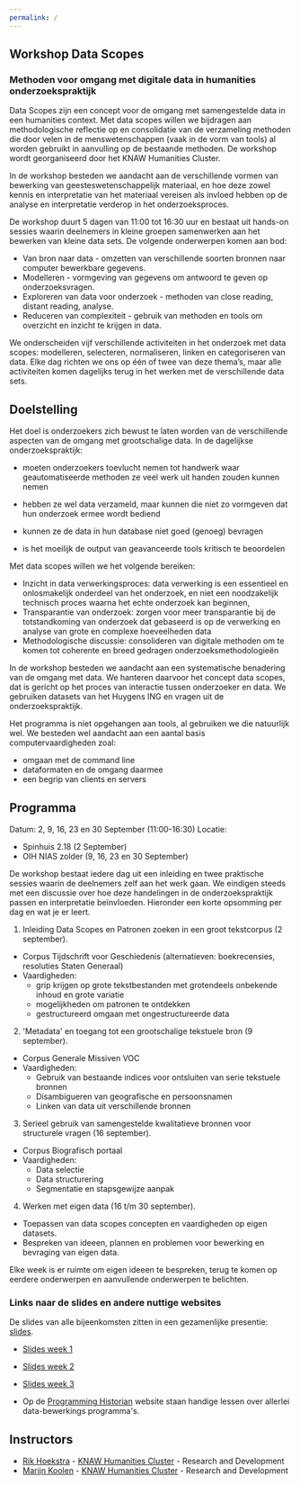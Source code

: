 ```yaml
---
permalink: /
---
```


## Workshop Data Scopes

### Methoden voor omgang met digitale data in humanities onderzoekspraktijk

Data Scopes zijn een concept voor de omgang met samengestelde data in een humanities context. Met data scopes willen we bijdragen aan methodologische reflectie op en consolidatie van de verzameling methoden die door velen in de menswetenschappen (vaak in de vorm van tools) al worden gebruikt in aanvulling op de bestaande methoden. De workshop wordt georganiseerd door het KNAW Humanities Cluster.

In de workshop besteden we aandacht aan de verschillende vormen van bewerking van geesteswetenschappelijk materiaal, en hoe deze zowel kennis en interpretatie van het materiaal vereisen als invloed hebben op de analyse en interpretatie verderop in het onderzoeksproces.

De workshop duurt 5 dagen van 11:00 tot 16:30 uur en bestaat uit hands-on sessies waarin deelnemers in kleine groepen samenwerken aan het bewerken van kleine data sets. De volgende onderwerpen komen aan bod:

+ Van bron naar data - omzetten van verschillende soorten bronnen naar computer bewerkbare gegevens.
+ Modelleren - vormgeving van gegevens om antwoord te geven op onderzoeksvragen.
+ Exploreren van data voor onderzoek - methoden van close reading, distant reading, analyse.
+ Reduceren van complexiteit - gebruik van methoden en tools om overzicht en inzicht te krijgen in data.

We onderscheiden vijf verschillende activiteiten in het onderzoek met data scopes: modelleren, selecteren, normaliseren, linken en categoriseren van data. Elke dag richten we ons op één of twee van deze thema’s, maar alle activiteiten komen dagelijks terug in het werken met de verschillende data sets.

## Doelstelling

Het doel is onderzoekers zich bewust te laten worden van de verschillende aspecten van de omgang met grootschalige data. In de dagelijkse onderzoekspraktijk:

- moeten onderzoekers toevlucht nemen tot handwerk waar geautomatiseerde methoden ze veel werk uit handen zouden kunnen nemen

- hebben ze wel data verzameld, maar kunnen die niet zo vormgeven dat hun onderzoek ermee wordt bediend

- kunnen ze de data in hun database niet goed (genoeg) bevragen

- is het moeilijk de output van geavanceerde tools kritisch te beoordelen

Met data scopes willen we het volgende bereiken:

- Inzicht in data verwerkingsproces: data verwerking is een essentieel en onlosmakelijk onderdeel van het onderzoek, en niet een noodzakelijk technisch proces waarna het echte onderzoek kan beginnen,
- Transparantie van onderzoek: zorgen voor meer transparantie bij de totstandkoming van onderzoek dat gebaseerd is op de verwerking en analyse van grote en complexe hoeveelheden data
- Methodologische discussie: consolideren van digitale methoden om te komen tot coherente en breed gedragen onderzoeksmethodologieën

 In de workshop besteden we aandacht aan een systematische benadering van de omgang met data. We hanteren daarvoor het concept data scopes, dat is gericht op het proces van interactie tussen onderzoeker en data. We gebruiken datasets van het Huygens ING en vragen uit de onderzoekspraktijk.

Het programma is niet opgehangen aan tools, al gebruiken we die natuurlijk wel. We besteden wel aandacht aan een aantal basis computervaardigheden zoal:

- omgaan met de command line
- dataformaten en de omgang daarmee
- een begrip van clients en servers

## Programma

Datum: 2, 9, 16, 23 en 30 September (11:00-16:30)
Locatie: 

- Spinhuis 2.18 (2 September)
- OIH NIAS zolder (9, 16, 23 en 30 September)

De workshop bestaat iedere dag uit een inleiding en twee praktische sessies waarin de deelnemers zelf aan het werk gaan. We eindigen steeds met een discussie over hoe deze handelingen in de onderzoekspraktijk passen en interpretatie beïnvloeden. Hieronder een korte opsomming per dag en wat je er leert.

1. Inleiding Data Scopes en Patronen zoeken in een groot tekstcorpus (2 september).
+ Corpus Tijdschrift voor Geschiedenis (alternatieven: boekrecensies, resoluties Staten Generaal)
+ Vaardigheden:
    + grip krijgen op grote tekstbestanden met grotendeels onbekende inhoud en grote variatie
    + mogelijkheden om patronen te ontdekken
    + gestructureerd omgaan met ongestructureerde data
2. 'Metadata' en toegang tot een grootschalige tekstuele bron (9 september).
+ Corpus Generale Missiven VOC
+ Vaardigheden:
    + Gebruik van bestaande indices voor ontsluiten van serie tekstuele bronnen
    + Disambigueren van geografische en persoonsnamen
    + Linken van data uit verschillende bronnen
3. Serieel gebruik van samengestelde kwalitatieve bronnen voor structurele vragen (16 september).
+ Corpus Biografisch portaal
+ Vaardigheden:
    + Data selectie
    + Data structurering
    + Segmentatie en stapsgewijze aanpak
4. Werken met eigen data (16 t/m 30 september).
+ Toepassen van data scopes concepten en vaardigheden op eigen datasets.
+ Bespreken van ideeen, plannen en problemen voor bewerking en bevraging van eigen data.

Elke week is er ruimte om eigen ideeen te bespreken, terug te komen op eerdere onderwerpen en aanvullende onderwerpen te belichten.

### Links naar de slides en andere nuttige websites

De slides van alle bijeenkomsten zitten in een gezamenlijke presentie: [slides](https://docs.google.com/presentation/d/1kvThTMqmnLRT2YOak17XhY0JgAueoynU8Jn2rk2AkBk/edit?usp=sharing).

- [Slides week 1](https://docs.google.com/presentation/d/1kvThTMqmnLRT2YOak17XhY0JgAueoynU8Jn2rk2AkBk/edit#slide=id.p)
- [Slides week 2](https://docs.google.com/presentation/d/1kvThTMqmnLRT2YOak17XhY0JgAueoynU8Jn2rk2AkBk/edit#slide=id.g606c166d0a_0_513)
- [Slides week 3](https://docs.google.com/presentation/d/1kvThTMqmnLRT2YOak17XhY0JgAueoynU8Jn2rk2AkBk/edit#slide=id.g60af4dd685_0_0)

- Op de [Programming Historian](https://programminghistorian.org/) website staan handige lessen over allerlei data-bewerkings programma's. 



## Instructors

<ul>
    <li><a href="https://www.researchgate.net/profile/Rik_Hoekstra">Rik Hoekstra</a> - <a href="https://huc.knaw.nl/">KNAW Humanities Cluster</a> - Research and Development</li>
    <li><a href="http://marijnkoolen.com">Marijn Koolen</a> - <a href="https://huc.knaw.nl/">KNAW Humanities Cluster</a> - Research and Development</li>
</ul>

